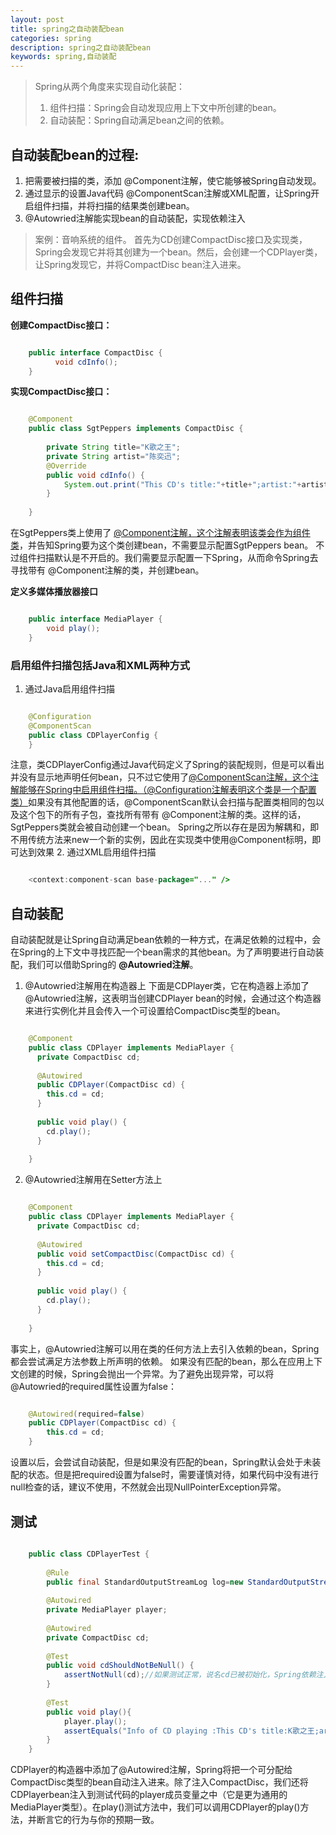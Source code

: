 ```yaml
---
layout: post
title: spring之自动装配bean
categories: spring
description: spring之自动装配bean
keywords: spring,自动装配
---
```


> Spring从两个角度来实现自动化装配：
>1. 组件扫描：Spring会自动发现应用上下文中所创建的bean。
>2. 自动装配：Spring自动满足bean之间的依赖。

## 自动装配bean的过程:
1. 把需要被扫描的类，添加 @Component注解，使它能够被Spring自动发现。
2. 通过显示的设置Java代码 @ComponentScan注解或XML配置，让Spring开启组件扫描，并将扫描的结果类创建bean。
3. @Autowried注解能实现bean的自动装配，实现依赖注入
&nbsp;
&nbsp;
&nbsp;
	
> 案例：音响系统的组件。
>首先为CD创建CompactDisc接口及实现类，Spring会发现它并将其创建为一个bean。然后，会创建一个CDPlayer类，让Spring发现它，并将CompactDisc bean注入进来。

## 组件扫描

**创建CompactDisc接口：**

``` java

	public interface CompactDisc {
		  void cdInfo();
	}
```

**实现CompactDisc接口：**

``` java

	@Component
	public class SgtPeppers implements CompactDisc {
	
	    private String title="K歌之王";
	    private String artist="陈奕迅";
	    @Override
	    public void cdInfo() {
	        System.out.print("This CD's title:"+title+";artist:"+artist);
	    }
	 
	}
```	
在SgtPeppers类上使用了 <u>@Component注解，这个注解表明该类会作为组件类</u>，并告知Spring要为这个类创建bean，不需要显示配置SgtPeppers bean。
不过组件扫描默认是不开启的。我们需要显示配置一下Spring，从而命令Spring去寻找带有 @Component注解的类，并创建bean。

**定义多媒体播放器接口**
``` java

	public interface MediaPlayer {
	    void play();
	}
```	

### 启用组件扫描包括Java和XML两种方式

1. 通过Java启用组件扫描
``` java

	@Configuration
	@ComponentScan
	public class CDPlayerConfig {
	}
```	
注意，类CDPlayerConfig通过Java代码定义了Spring的装配规则，但是可以看出并没有显示地声明任何bean，只不过它使用了<u>@ComponentScan注解，这个注解能够在Spring中启用组件扫描。（@Configuration注解表明这个类是一个配置类）</u>如果没有其他配置的话，@ComponentScan默认会扫描与配置类相同的包以及这个包下的所有子包，查找所有带有 @Component注解的类。这样的话，SgtPeppers类就会被自动创建一个bean。
Spring之所以存在是因为解耦和，即不用传统方法来new一个新的实例，因此在实现类中使用@Component标明，即可达到效果
2. 通过XML启用组件扫描
``` java

	<context:component-scan base-package="..." />
```	

## 自动装配

自动装配就是让Spring自动满足bean依赖的一种方式，在满足依赖的过程中，会在Spring的上下文中寻找匹配一个bean需求的其他bean。为了声明要进行自动装配，我们可以借助Spring的 **@Autowried注解**。

1. @Autowried注解用在构造器上
下面是CDPlayer类，它在构造器上添加了 @Autowried注解，这表明当创建CDPlayer bean的时候，会通过这个构造器来进行实例化并且会传入一个可设置给CompactDisc类型的bean。
``` java

	@Component
	public class CDPlayer implements MediaPlayer {
	  private CompactDisc cd;
	
	  @Autowired
	  public CDPlayer(CompactDisc cd) {
	    this.cd = cd;
	  }
	
	  public void play() {
	    cd.play();
	  }
	
	}
```	
	
2. @Autowried注解用在Setter方法上
``` java

	@Component
	public class CDPlayer implements MediaPlayer {
	  private CompactDisc cd;
	
	  @Autowired
	  public void setCompactDisc(CompactDisc cd) {
	    this.cd = cd;
	  }
	
	  public void play() {
	    cd.play();
	  }
	
	}
```	
事实上，@Autowried注解可以用在类的任何方法上去引入依赖的bean，Spring都会尝试满足方法参数上所声明的依赖。
如果没有匹配的bean，那么在应用上下文创建的时候，Spring会抛出一个异常。为了避免出现异常，可以将 @Autowried的required属性设置为false：
``` java

	@Autowired(required=false)
	public CDPlayer(CompactDisc cd) {
	    this.cd = cd;
	}
```		
设置以后，会尝试自动装配，但是如果没有匹配的bean，Spring默认会处于未装配的状态。但是把required设置为false时，需要谨慎对待，如果代码中没有进行null检查的话，建议不使用，不然就会出现NullPointerException异常。

## 测试
``` java

	public class CDPlayerTest {
	    
	    @Rule
	    public final StandardOutputStreamLog log=new StandardOutputStreamLog();//需要引入system-rules-1.3.0.jar
	    
	    @Autowired
	    private MediaPlayer player;
	    
	    @Autowired
	    private CompactDisc cd;
	    
	    @Test
	    public void cdShouldNotBeNull() {
	        assertNotNull(cd);//如果测试正常，说名cd已被初始化，Spring依赖注入有效发挥作用了（该方法不是自己写的，应该是个工具类似的）
	    }
	    
	    @Test
	    public void play(){
	        player.play();
	        assertEquals("Info of CD playing :This CD's title:K歌之王;artist:陈奕迅", log.getLog());（该方法不是自己写的，应该是个工具类似的）
	    }
	}	
```
CDPlayer的构造器中添加了@Autowired注解，Spring将把一个可分配给CompactDisc类型的bean自动注入进来。除了注入CompactDisc，我们还将CDPlayerbean注入到测试代码的player成员变量之中（它是更为通用的MediaPlayer类型）。在play()测试方法中，我们可以调用CDPlayer的play()方法，并断言它的行为与你的预期一致。
	
	
	
	
	
	
	
	